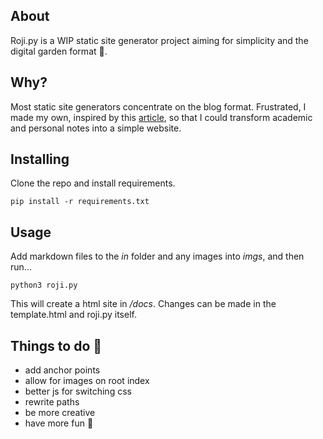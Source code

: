 ## About
Roji.py is a WIP static site generator project aiming for simplicity and the digital garden format 🌱. 

## Why?
Most static site generators concentrate on the blog format. Frustrated, I made my own, inspired by this [article](https://medium.com/swlh/a-static-site-generator-in-python-part-2-d7071da25904), so that I could transform academic and personal notes into a simple website. 

## Installing 
Clone the repo and install requirements.

```
pip install -r requirements.txt
```
## Usage
Add markdown files to the *in* folder and any images into *imgs*, and then run...
```
python3 roji.py
```
This will create a html site in */docs*. Changes can be made in the template.html and roji.py itself. 

## Things to do 🍃
- add anchor points 
- allow for images on root index
- better js for switching css
- rewrite paths
- be more creative
- have more fun 🙌

